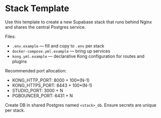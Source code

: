 # Stack Template

Use this template to create a new Supabase stack that runs behind Nginx and shares the central Postgres service.

Files:
- `.env.example` — fill and copy to `.env` per stack
- `docker-compose.yml.example` — bring up services
- `kong.yml.example` — declarative Kong configuration for routes and plugins

Recommended port allocation:
- KONG_HTTP_PORT: 8000 + 100*(N-1)
- KONG_HTTPS_PORT: 8443 + 100*(N-1)
- STUDIO_PORT: 3000 + N
- PGBOUNCER_PORT: 6431 + N

Create DB in shared Postgres named `<stack>_db`. Ensure secrets are unique per stack.
